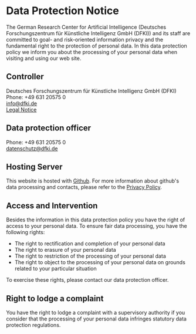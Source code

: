 # Data Protection Notice

The German Research Center for Artificial Intelligence (Deutsches Forschungszentrum für Künstliche Intelligenz GmbH
(DFKI)) and its staff are committed to goal- and risk-oriented information privacy and the fundamental right to the
protection of personal data. In this data protection policy we inform you about the processing of your personal data
when visiting and using our web site.

## Controller

Deutsches Forschungszentrum für Künstliche Intelligenz GmbH (DFKI)<br>
Phone: +49 631 20575 0<br>
info@dfki.de<br>
[Legal Notice](/legal-notice)

## Data protection officer

Phone: +49 631 20575 0<br>
datenschutz@dfki.de

## Hosting Server

This website is hosted with [Github](https://github.com).
For more information about github's data processing and contacts, please refer to the
[Privacy Policy](https://help.github.com/en/articles/github-privacy-statement).

## Access and Intervention

Besides the information in this data protection policy you have the right of access to your personal data. To ensure
fair data processing, you have the following rights:

- The right to rectification and completion of your personal data
- The right to erasure of your personal data
- The right to restriction of the processing of your personal data
- The right to object to the processing of your personal data on grounds related to your particular situation

To exercise these rights, please contact our data protection officer.

## Right to lodge a complaint

You have the right to lodge a complaint with a supervisory authority if you consider that the processing of your
personal data infringes statutory data protection regulations.
